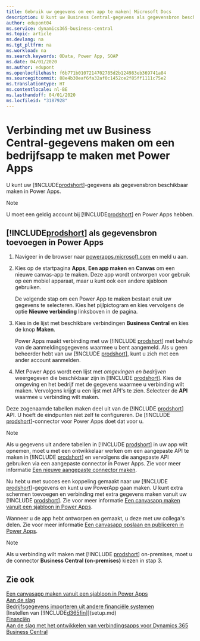 ```yaml
---
title: Gebruik uw gegevens om een app te maken| Microsoft Docs
description: U kunt uw Business Central-gegevens als gegevensbron beschikbaar maken en een OData-URL van uw webservices opgeven om een bedrijfsapp te maken met Power Apps.
author: edupont04
ms.service: dynamics365-business-central
ms.topic: article
ms.devlang: na
ms.tgt_pltfrm: na
ms.workload: na
ms.search.keywords: OData, Power App, SOAP
ms.date: 04/01/2020
ms.author: edupont
ms.openlocfilehash: f6b771b0107214702785d2b124983eb369741a84
ms.sourcegitcommit: 88e4b30eaf6fa32af0c1452ce2f85ff1111c75e2
ms.translationtype: HT
ms.contentlocale: nl-BE
ms.lasthandoff: 04/01/2020
ms.locfileid: "3187928"
---
```

# <a name="connecting-to-your-business-central-data-to-build-a-business-app-using-power-apps"></a>Verbinding met uw Business Central-gegevens maken om een bedrijfsapp te maken met Power Apps

U kunt uw [!INCLUDE[prodshort](includes/prodshort.md)]-gegevens als gegevensbron beschikbaar maken in Power Apps.  

> [!NOTE]  
> U moet een geldig account bij [!INCLUDE[prodshort](includes/prodshort.md)] en Power Apps hebben.  

## <a name="to-add-prodshort-as-a-data-source-in-power-apps"></a>[!INCLUDE[prodshort](includes/prodshort.md)] als gegevensbron toevoegen in Power Apps

1. Navigeer in de browser naar [powerapps.microsoft.com](https://powerapps.microsoft.com/) en meld u aan.
2. Kies op de startpagina **Apps**, **Een app maken** en **Canvas** om een nieuwe canvas-app te maken. Deze app wordt ontworpen voor gebruik op een mobiel apparaat, maar u kunt ook een andere sjabloon gebruiken.

    De volgende stap om een Power App te maken bestaat eruit uw gegevens te selecteren. Kies het pijlpictogram en kies vervolgens de optie **Nieuwe verbinding** linksboven in de pagina.
3. Kies in de lijst met beschikbare verbindingen **Business Central** en kies de knop **Maken**.

    Power Apps maakt verbinding met uw [!INCLUDE [prodshort](includes/prodshort.md)] met behulp van de aanmeldingsgegevens waarmee u bent aangemeld. Als u geen beheerder hebt van uw [!INCLUDE [prodshort](includes/prodshort.md)], kunt u zich met een ander account aanmelden.  

4. Met Power Apps wordt een lijst met *omgevingen en bedrijven* weergegeven die beschikbaar zijn in [!INCLUDE [prodshort](includes/prodshort.md)]. Kies de omgeving en het bedrijf met de gegevens waarmee u verbinding wilt maken. Vervolgens krijgt u een lijst met API's te zien. Selecteer de **API** waarmee u verbinding wilt maken.

Deze zogenaamde tabellen maken deel uit van de [!INCLUDE [prodshort](includes/prodshort.md)] API. U hoeft de eindpunten niet zelf te configureren. De [!INCLUDE [prodshort](includes/prodshort.md)]-connector voor Power Apps doet dat voor u.  

> [!NOTE]
> Als u gegevens uit andere tabellen in [!INCLUDE [prodshort](includes/prodshort.md)] in uw app wilt opnemen, moet u met een ontwikkelaar werken om een aangepaste API te maken in [!INCLUDE [prodshort](includes/prodshort.md)] en vervolgens die aangepaste API gebruiken via een aangepaste connector in Power Apps. Zie voor meer informatie [Een nieuwe aangepaste connector maken](/connectors/custom-connectors/define-blank).  

Nu hebt u met succes een koppeling gemaakt naar uw [!INCLUDE [prodshort](includes/prodshort.md)]-gegevens en kunt u uw PowerApp gaan maken. U kunt extra schermen toevoegen en verbinding met extra gegevens maken vanuit uw [!INCLUDE [prodshort](includes/prodshort.md)]. Zie voor meer informatie [Een canvasapp maken vanuit een sjabloon in Power Apps](/powerapps/maker/canvas-apps/get-started-test-drive).  

Wanneer u de app hebt ontworpen en gemaakt, u deze met uw collega's delen. Zie voor meer informatie [Een canvasapp opslaan en publiceren in Power Apps](/powerapps/maker/canvas-apps/save-publish-app).  

> [!NOTE]
> Als u verbinding wilt maken met [!INCLUDE [prodshort](includes/prodshort.md)] on-premises, moet u de connector **Business Central (on-premises)** kiezen in stap 3.  

## <a name="see-also"></a>Zie ook

[Een canvasapp maken vanuit een sjabloon in Power Apps](/powerapps/maker/canvas-apps/get-started-test-drive)  
[Aan de slag](product-get-started.md)  
[Bedrijfsgegevens importeren uit andere financiële systemen](across-import-data-configuration-packages.md)  
[Instellen van [!INCLUDE[d365fin](includes/d365fin_md.md)]](setup.md)  
[Financiën](finance.md)  
[Aan de slag met het ontwikkelen van verbindingsapps voor Dynamics 365 Business Central](/dynamics365/business-central/dev-itpro/developer/devenv-develop-connect-apps)  
